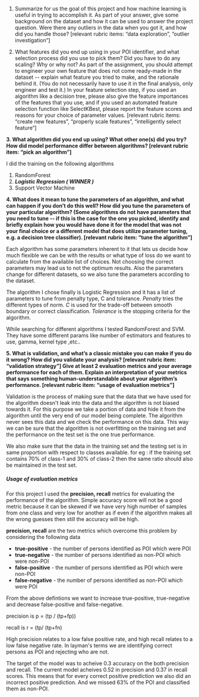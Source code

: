 
1. Summarize for us the goal of this project and how machine learning is useful
in trying to accomplish it. As part of your answer, give some background on the
dataset and how it can be used to answer the project question. Were there any
 outliers in the data when you got it, and how did you handle those?  [relevant
 rubric items: “data exploration”, “outlier investigation”]

2. What features did you end up using in your POI identifier, and what
selection process did you use to pick them? Did you have to do any scaling?
 Why or why not? As part of the assignment, you should attempt to engineer
 your own feature that does not come ready-made in the dataset -- explain
 what feature you tried to make, and the rationale behind it. (You do not
 necessarily have to use it in the final analysis, only engineer and test it.)
  In your feature selection step, if you used an algorithm like a decision tree,
  please also give the feature importances of the features that you use, and if
  you used an automated feature selection function like SelectKBest, please
  report the feature scores and reasons for your choice of parameter values.
   [relevant rubric items: “create new features”, “properly scale features”,
    “intelligently select feature”]

**3. What algorithm did you end up using? What other one(s) did you try? How did
 model performance differ between algorithms?  [relevant rubric item: “pick an
 algorithm”]**

I did the training on the following algorithms

1. RandomForest
2. ***Logistic Regression ( WINNER )***
3. Support Vector Machine 

**4. What does it mean to tune the parameters of an algorithm, and what can
 happen if you don’t do this well?  How did you tune the parameters of your
  particular algorithm? (Some algorithms do not have parameters that you need
  to tune -- if this is the case for the one you picked, identify and briefly
   explain how you would have done it for the model that was not your final
   choice or a different model that does utilize parameter tuning, e.g. a
   decision tree classifier).  [relevant rubric item: “tune the algorithm”]**

Each algorithm has some parameters inherent to it that lets us decide how much
flexible we can be with the results or what type of loss do we want to
calculate from the available list of choices. Not choosing the correct parameters
 may lead us to not the optimum results. Also the parameters change for
different datasets, so we also tune the parameters according to the dataset.

The algorithm I chose finally is Logistic Regression and it has a list of parameters
to tune from penalty type, C and tolerance. *Penalty* tries the different types
of norm. *C* is used for the trade-off between smooth boundary or correct
classification. *Tolerance* is the stopping criteria for the algorithm.

While searching for different algorithms I tested RandomForest and SVM. They have
some different params like number of estimators and features to use, gamma,
kernel type ,etc..


**5. What is validation, and what’s a classic mistake you can make if you do it
wrong? How did you validate your analysis?  [relevant rubric item: “validation
strategy”]
Give at least 2 evaluation metrics and your average performance for each of
them.  Explain an interpretation of your metrics that says something
human-understandable about your algorithm’s performance. [relevant rubric item:
“usage of evaluation metrics”]**

Validation is the process of making sure that the data that we have used for
the algorithm doesn't leak into the data and the algorithm is not biased towards
it. For this purpose we take a portion of data and hide it from the algorithm
until the very end of our model being complete. The algorithm never sees this
data and we check the performance on this data. This way we can be sure that the
algorithm is not overfitting on the training set and the performance on the test
set is the one true performance.

We also make sure that the data in the training set and the testing set is
in same proportion with respect to classes available. for eg : if the training
set contains 70% of class-1 and 30% of class-2 then the same ratio should also
be maintained in the test set.

##### Usage of evaluation metrics
For this project I used the **precision, recall** metrics for evaluating the
performance of the algorithm. Simple accuracy score will not be a good metric
because it can be skewed if we have very high number of samples from one class
and very low for another as if even if the algorithm makes all the wrong
guesses then still the accuracy will be high.

**precision, recall** are the two metrics which overcome this problem by
considering the following data

* **true-positive** - the number of persons identified as POI which were POI
* **true-negative** - the number of persons identified as non-POI which were
non-POI
* **false-positive** - the number of persons identified as POI which were
non-POI
* **false-negative** - the number of persons identified as non-POI which were
POI

From the above defintions we want to increase true-positive, true-negative and
decrease false-positive and false-negative.

precision is p = (tp / (tp+fp))

recall is r = (tp/ (tp+fn)

High precision relates to a low false positive rate, and high recall relates to
a low false negative rate. In layman's terms we are identifying correct persons
as POI and rejecting who are not.

The target of the model was to acheive 0.3 accuracy on the both precision
and recall. The current model acheives 0.52 in precision and 0.37 in recall
scores.
This means that for every correct positive prediction we also did an incorrect
positive prediction. And we missed 63% of the POI and classified them as non-POI.
